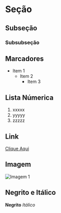 # Seção

## Subseção

### Subsubseção

## Marcadores
+ Item 1
  * Item 2
    - Item 3
   
## Lista Númerica
1. xxxxx
2. yyyyy
3. zzzzz

## Link
[Clique Aqui](https://www.google.com/search?q=cachorro&rlz=1C1CHBD_pt-PTBR1092BR1096&oq=cachorro&gs_lcrp=EgZjaHJvbWUyBggAEEUYOdIBCDI5OTBqMGoxqAIAsAIA&sourceid=chrome&ie=UTF-8)

## Imagem
![Imagem 1](https://www.pedigree.com.br/sites/g/files/fnmzdf2401/files/2024-09/conheca-as-racas-de-cachorros-mais-inteligentes-do-mundo-04_0.jpg)

## Negrito e Itálico
**Negrito**
*Itálico*
